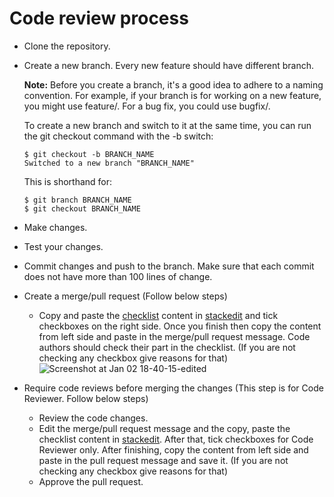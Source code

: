 # Code review process

- Clone the repository.
- Create a new branch. Every new feature should have different branch.
   
   **Note:** Before you create a branch, it's a good idea to adhere to a naming convention. For example, if your branch is for working on a new feature, you might use feature/<branch-name>. For a bug fix, you could use bugfix/<bug-number>.
   
   To create a new branch and switch to it at the same time, you can run the git checkout command with the -b switch:
   ```
   $ git checkout -b BRANCH_NAME
   Switched to a new branch "BRANCH_NAME"
   ```
   This is shorthand for:
   ```
   $ git branch BRANCH_NAME
   $ git checkout BRANCH_NAME
   ```
- Make changes.
- Test your changes.
- Commit changes and push to the branch. Make sure that each commit does not have more than 100 lines of change.
- Create a merge/pull request (Follow below steps)
   - Copy and paste the [checklist](https://raw.githubusercontent.com/tensult/coding-guidelines/master/code-review-checklist.txt) content in [stackedit](https://stackedit.io/app#) and tick checkboxes on the right side. Once you finish then copy the content from left side and paste in the merge/pull request message. Code authors should check their part in        the checklist. (If you are not checking any checkbox give reasons for that)
![Screenshot at Jan 02 18-40-15-edited](https://user-images.githubusercontent.com/30007458/71668578-6f5a8d00-2d8f-11ea-8a9c-4e9e9959a856.png)

- Require code reviews before merging the changes (This step is for Code Reviewer. Follow below steps)
   - Review the code changes.
   - Edit the merge/pull request message and the copy, paste the checklist content in [stackedit](https://stackedit.io/app#). After that, tick checkboxes for Code Reviewer only. After finishing, copy the content from left side and paste in the pull request message and save it. (If you are not checking any checkbox give reasons for that)
   - Approve the pull request.
